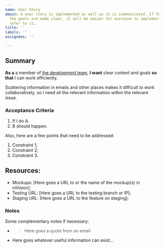 ```yaml
---
name: User Story
about: A user story is implemented as well as it is communicated. If the context and
  the goals are made clear, it will be easier for everyone to implement it, test it,
  refer to it…
title: ''
labels: ''
assignees: ''

---
```


## Summary

**As a** a member of [the development team](http://scrumguides.org/scrum-guide.html#team-dev),
**I want** clear context and goals **so that** I can work efficiently.

Scattering information in emails and other places makes it difficult to work collaboratively,
so I need all the relevant information within the relevant issue.

### Acceptance Criteria

1. If I do A.
1. B should happen.

Also, here are a few points that need to be addressed:

1. Constraint 1;
1. Constraint 2;
1. Constraint 3.

## Resources:

* Mockups: [Here goes a URL to or the name of the mockup(s) in inVision];
* Testing URL: [Here goes a URL to the testing branch or IP];
* Staging URL: [Here goes a URL to the feature on staging];

### Notes

Some complementary notes if necessary:

* > Here goes a quote from an email
* Here goes whatever useful information can exist…

